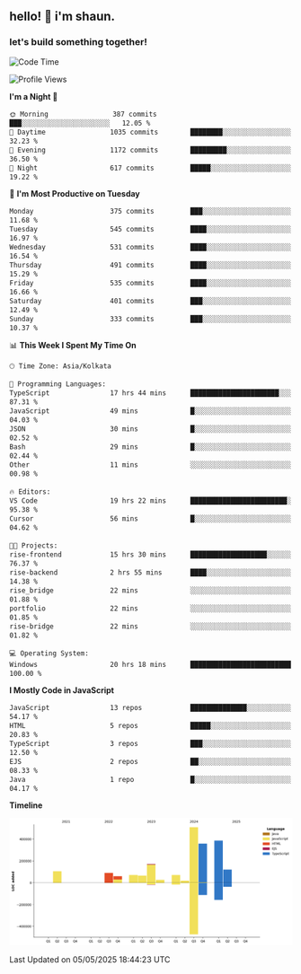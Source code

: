 ## hello! 👋 i'm shaun. 
### let's build something together!
<!--START_SECTION:waka-->
![Code Time](http://img.shields.io/badge/Code%20Time-184%20hrs%205%20mins-blue)

![Profile Views](http://img.shields.io/badge/Profile%20Views-0-blue)

**I'm a Night 🦉** 

```text
🌞 Morning                387 commits         ███░░░░░░░░░░░░░░░░░░░░░░   12.05 % 
🌆 Daytime                1035 commits        ████████░░░░░░░░░░░░░░░░░   32.23 % 
🌃 Evening                1172 commits        █████████░░░░░░░░░░░░░░░░   36.50 % 
🌙 Night                  617 commits         █████░░░░░░░░░░░░░░░░░░░░   19.22 % 
```
📅 **I'm Most Productive on Tuesday** 

```text
Monday                   375 commits         ███░░░░░░░░░░░░░░░░░░░░░░   11.68 % 
Tuesday                  545 commits         ████░░░░░░░░░░░░░░░░░░░░░   16.97 % 
Wednesday                531 commits         ████░░░░░░░░░░░░░░░░░░░░░   16.54 % 
Thursday                 491 commits         ████░░░░░░░░░░░░░░░░░░░░░   15.29 % 
Friday                   535 commits         ████░░░░░░░░░░░░░░░░░░░░░   16.66 % 
Saturday                 401 commits         ███░░░░░░░░░░░░░░░░░░░░░░   12.49 % 
Sunday                   333 commits         ███░░░░░░░░░░░░░░░░░░░░░░   10.37 % 
```


📊 **This Week I Spent My Time On** 

```text
🕑︎ Time Zone: Asia/Kolkata

💬 Programming Languages: 
TypeScript               17 hrs 44 mins      ██████████████████████░░░   87.31 % 
JavaScript               49 mins             █░░░░░░░░░░░░░░░░░░░░░░░░   04.03 % 
JSON                     30 mins             █░░░░░░░░░░░░░░░░░░░░░░░░   02.52 % 
Bash                     29 mins             █░░░░░░░░░░░░░░░░░░░░░░░░   02.44 % 
Other                    11 mins             ░░░░░░░░░░░░░░░░░░░░░░░░░   00.98 % 

🔥 Editors: 
VS Code                  19 hrs 22 mins      ████████████████████████░   95.38 % 
Cursor                   56 mins             █░░░░░░░░░░░░░░░░░░░░░░░░   04.62 % 

🐱‍💻 Projects: 
rise-frontend            15 hrs 30 mins      ███████████████████░░░░░░   76.37 % 
rise-backend             2 hrs 55 mins       ████░░░░░░░░░░░░░░░░░░░░░   14.38 % 
rise_bridge              22 mins             ░░░░░░░░░░░░░░░░░░░░░░░░░   01.88 % 
portfolio                22 mins             ░░░░░░░░░░░░░░░░░░░░░░░░░   01.85 % 
rise-bridge              22 mins             ░░░░░░░░░░░░░░░░░░░░░░░░░   01.82 % 

💻 Operating System: 
Windows                  20 hrs 18 mins      █████████████████████████   100.00 % 
```

**I Mostly Code in JavaScript** 

```text
JavaScript               13 repos            ██████████████░░░░░░░░░░░   54.17 % 
HTML                     5 repos             █████░░░░░░░░░░░░░░░░░░░░   20.83 % 
TypeScript               3 repos             ███░░░░░░░░░░░░░░░░░░░░░░   12.50 % 
EJS                      2 repos             ██░░░░░░░░░░░░░░░░░░░░░░░   08.33 % 
Java                     1 repo              █░░░░░░░░░░░░░░░░░░░░░░░░   04.17 % 
```



**Timeline**

![Lines of Code chart](https://raw.githubusercontent.com/ShaunDaniel/ShaunDaniel/main/assets/bar_graph.png)


 Last Updated on 05/05/2025 18:44:23 UTC
<!--END_SECTION:waka-->
